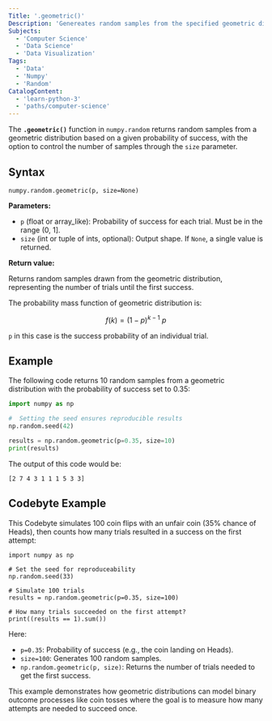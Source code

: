 ```yaml
---
Title: '.geometric()'
Description: 'Genereates random samples from the specified geometric distribution.'
Subjects:
  - 'Computer Science'
  - 'Data Science'
  - 'Data Visualization'
Tags:
  - 'Data'
  - 'Numpy'
  - 'Random'
CatalogContent:
  - 'learn-python-3'
  - 'paths/computer-science'
---
```


The **`.geometric()`** function in `numpy.random` returns random samples from a geometric distribution based on a given probability of success, with the option to control the number of samples through the `size` parameter.

## Syntax

```pseudo
numpy.random.geometric(p, size=None)
```

**Parameters:**

- `p` (float or array_like): Probability of success for each trial. Must be in the range (0, 1].
- `size` (int or tuple of ints, optional): Output shape. If `None`, a single value is returned.

**Return value:**

Returns random samples drawn from the geometric distribution, representing the number of trials until the first success.

The probability mass function of geometric distribution is:

$$
f(k) = (1 - p)^{k - 1} \ p
$$

`p` in this case is the success probability of an individual trial.

## Example

The following code returns 10 random samples from a geometric distribution with the probability of success set to 0.35:

```py
import numpy as np

#  Setting the seed ensures reproducible results
np.random.seed(42)

results = np.random.geometric(p=0.35, size=10)
print(results)
```

The output of this code would be:

```shell
[2 7 4 3 1 1 1 5 3 3]
```

## Codebyte Example

This Codebyte simulates 100 coin flips with an unfair coin (35% chance of Heads), then counts how many trials resulted in a success on the first attempt:

```codebyte/python
import numpy as np

# Set the seed for reproduceability
np.random.seed(33)

# Simulate 100 trials
results = np.random.geometric(p=0.35, size=100)

# How many trials succeeded on the first attempt?
print((results == 1).sum())
```

Here:

- `p=0.35`: Probability of success (e.g., the coin landing on Heads).
- `size=100`: Generates 100 random samples.
- `np.random.geometric(p, size)`: Returns the number of trials needed to get the first success.

This example demonstrates how geometric distributions can model binary outcome processes like coin tosses where the goal is to measure how many attempts are needed to succeed once.
